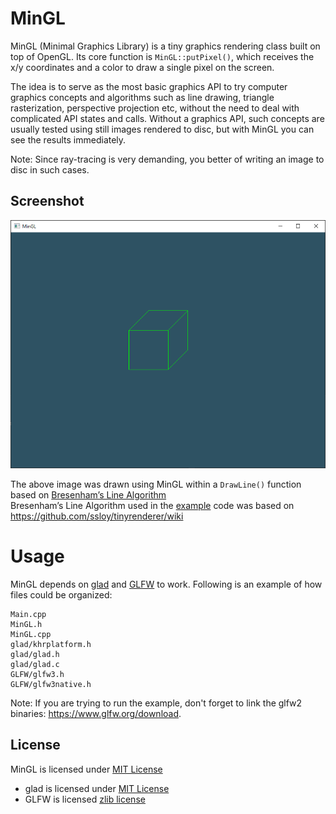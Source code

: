 MinGL
==========

MinGL (Minimal Graphics Library) is a tiny graphics rendering class built on top of OpenGL. Its core function is `MinGL::putPixel()`, which receives the x/y coordinates and a color to draw a single pixel on the screen.  

The idea is to serve as the most basic graphics API to try computer graphics concepts and algorithms such as line drawing, triangle rasterization, perspective projection etc, without the need to deal with complicated API states and calls. Without a graphics API, such concepts are usually tested using still images rendered to disc, but with MinGL you can see the results immediately.

Note: Since ray-tracing is very demanding, you better of writing an image to disc in such cases.

## Screenshot

![screenshot of a cube rendered with the sample program](/Example/MinGL_Example.PNG?raw=true)

The above image was drawn using MinGL within a `DrawLine()` function based on [Bresenham’s Line Algorithm](https://en.wikipedia.org/wiki/Bresenham%27s_line_algorithm)  
Bresenham’s Line Algorithm used in the [example](Example/Main.cpp) code was based on https://github.com/ssloy/tinyrenderer/wiki

Usage
=====

MinGL depends on [glad](https://glad.dav1d.de/) and [GLFW](https://www.glfw.org/) to work. Following is an example of how files could be organized:
```
Main.cpp
MinGL.h
MinGL.cpp
glad/khrplatform.h
glad/glad.h
glad/glad.c
GLFW/glfw3.h
GLFW/glfw3native.h
```

Note: If you are trying to run the example, don't forget to link the glfw2 binaries: https://www.glfw.org/download. 

## License
MinGL is licensed under [MIT License](LICENSE)
- glad is licensed under [MIT License](https://github.com/Dav1dde/glad/blob/master/LICENSE)
- GLFW is licensed [zlib license](https://github.com/glfw/glfw/blob/master/LICENSE.md)
